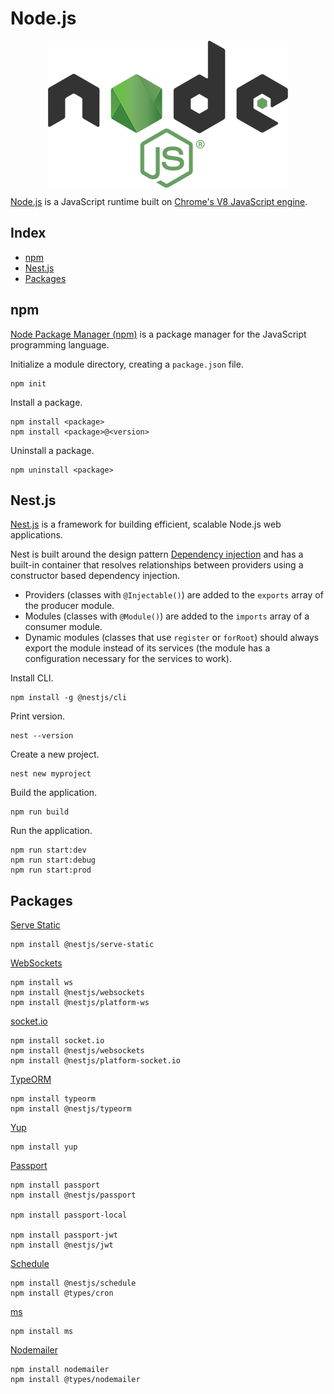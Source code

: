 # Node.js

<p align="center"><img align="center" src="nodejs.png"></p>

[Node.js](https://nodejs.org/) is a JavaScript runtime built on [Chrome's V8 JavaScript engine](https://v8.dev/).

## Index

* [npm](#npm)
* [Nest.js](#nestjs)
* [Packages](#packages)

## npm

[Node Package Manager (npm)](https://www.npmjs.com/) is a package manager for the JavaScript programming language.

Initialize a module directory, creating a `package.json` file.
```
npm init
```

Install a package.
```
npm install <package>
npm install <package>@<version>
```

Uninstall a package.
```
npm uninstall <package>
```

## Nest.js

[Nest.js](https://nestjs.com/) is a framework for building efficient, scalable Node.js web applications.

Nest is built around the design pattern [Dependency injection](https://en.wikipedia.org/wiki/Dependency_injection) and has a built-in container that resolves relationships between providers using a constructor based dependency injection.
* Providers (classes with `@Injectable()`) are added to the `exports` array of the producer module.
* Modules (classes with `@Module()`) are added to the `imports` array of a consumer module.
* Dynamic modules (classes that use `register` or `forRoot`) should always export the module instead of its services (the module has a configuration necessary for the services to work).

Install CLI.
```
npm install -g @nestjs/cli
```

Print version.
```
nest --version
```

Create a new project.
```
nest new myproject
```

Build the application.
```
npm run build
```

Run the application.
```
npm run start:dev
npm run start:debug
npm run start:prod
```

## Packages

[Serve Static](https://www.npmjs.com/package/@nestjs/serve-static)
```
npm install @nestjs/serve-static
```

[WebSockets](https://www.npmjs.com/package/@nestjs/websockets)
```
npm install ws
npm install @nestjs/websockets
npm install @nestjs/platform-ws
```

[socket.io](https://www.npmjs.com/package/socket.io)
```
npm install socket.io
npm install @nestjs/websockets
npm install @nestjs/platform-socket.io
```

[TypeORM](https://www.npmjs.com/package/typeorm)
```
npm install typeorm
npm install @nestjs/typeorm
```

[Yup](https://www.npmjs.com/package/yup)
```
npm install yup
```

[Passport](https://www.npmjs.com/package/passport)
```
npm install passport
npm install @nestjs/passport

npm install passport-local

npm install passport-jwt
npm install @nestjs/jwt
```

[Schedule](https://www.npmjs.com/package/@nestjs/schedule)
```
npm install @nestjs/schedule
npm install @types/cron
```

[ms](https://www.npmjs.com/package/ms)
```
npm install ms
```

[Nodemailer](https://www.npmjs.com/package/nodemailer)
```
npm install nodemailer
npm install @types/nodemailer
```
